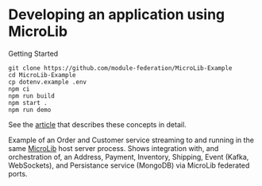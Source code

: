 # Developing an application using MicroLib

Getting Started

```shell
git clone https://github.com/module-federation/MicroLib-Example
cd MicroLib-Example
cp dotenv.example .env
npm ci
npm run build
npm start .
npm run demo
```

See the [article](https://trmidboe.medium.com/discounting-the-microservice-premium-a95311c61367) that describes these concepts in detail.

Example of an Order and Customer service streaming to and running in the same [MicroLib](https://github.com/module-federation/MicroLib) host server process. Shows integration with, and orchestration of, an Address, Payment, Inventory, Shipping, Event (Kafka, WebSockets), and Persistance service (MongoDB) via MicroLib federated ports.
